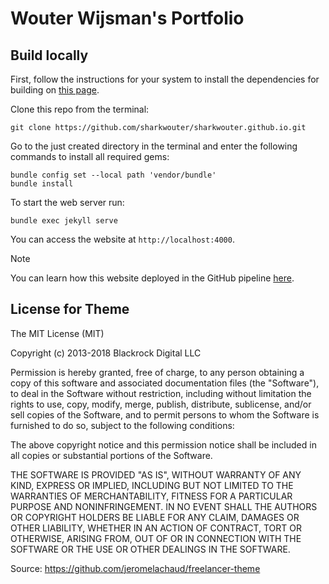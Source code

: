 # Wouter Wijsman's Portfolio

## Build locally

First, follow the instructions for your system to install the dependencies for building on [this page](https://jekyllrb.com/docs/installation/).

Clone this repo from the terminal:
```shell
git clone https://github.com/sharkwouter/sharkwouter.github.io.git
```

Go to the just created directory in the terminal and enter the following commands to install all required gems:

```shell
bundle config set --local path 'vendor/bundle'
bundle install
```

To start the web server run:
```shell
bundle exec jekyll serve
```

You can access the website at `http://localhost:4000`.

> [!Note]
> You can learn how this website deployed in the GitHub pipeline [here](https://jekyllrb.com/docs/continuous-integration/github-actions/).

## License for Theme

The MIT License (MIT)

Copyright (c) 2013-2018 Blackrock Digital LLC

Permission is hereby granted, free of charge, to any person obtaining a copy
of this software and associated documentation files (the "Software"), to deal
in the Software without restriction, including without limitation the rights
to use, copy, modify, merge, publish, distribute, sublicense, and/or sell
copies of the Software, and to permit persons to whom the Software is
furnished to do so, subject to the following conditions:

The above copyright notice and this permission notice shall be included in
all copies or substantial portions of the Software.

THE SOFTWARE IS PROVIDED "AS IS", WITHOUT WARRANTY OF ANY KIND, EXPRESS OR
IMPLIED, INCLUDING BUT NOT LIMITED TO THE WARRANTIES OF MERCHANTABILITY,
FITNESS FOR A PARTICULAR PURPOSE AND NONINFRINGEMENT. IN NO EVENT SHALL THE
AUTHORS OR COPYRIGHT HOLDERS BE LIABLE FOR ANY CLAIM, DAMAGES OR OTHER
LIABILITY, WHETHER IN AN ACTION OF CONTRACT, TORT OR OTHERWISE, ARISING FROM,
OUT OF OR IN CONNECTION WITH THE SOFTWARE OR THE USE OR OTHER DEALINGS IN
THE SOFTWARE.

Source: https://github.com/jeromelachaud/freelancer-theme
